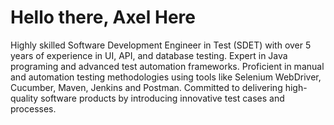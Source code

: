# Hello there, Axel Here 

Highly skilled Software Development Engineer in Test (SDET) with over 5 years of experience in UI, API, and database testing.
Expert in Java programing and advanced test automation frameworks. Proficient in manual and automation testing
methodologies using tools like Selenium WebDriver, Cucumber, Maven, Jenkins and Postman. Committed to delivering high-quality
software products by introducing innovative test cases and processes.

<!--
**axelmisrain/axelmisrain** is a ✨ _special_ ✨ repository because its `README.md` (this file) appears on your GitHub profile.
